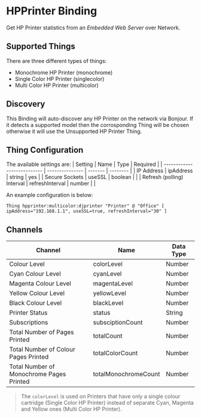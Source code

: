 # HPPrinter Binding

Get HP Printer statistics from an _Embedded Web Server_ over Network.

## Supported Things

There are three different types of things:
* Monochrome HP Printer (monochrome)
* Single Color HP Printer (singlecolor)
* Multi Color HP Printer (multicolor)

## Discovery

This Binding will auto-discover any HP Printer on the network via Bonjour. If it detects a supported model then the corrosponding Thing will be chosen otherwise it will use the Unsupported HP Printer Thing.

## Thing Configuration

The available settings are:
| Setting                     | Name            | Type    | Required |
| --------------------------- | --------------- | ------- | -------- |
| IP Address                  | ipAddress       | string  | yes      |
| Secure Sockets              | useSSL          | boolean |          |
| Refresh (polling) Interval  | refreshInterval | number  |          |

An example configuration is below:

```
Thing hpprinter:multicolor:djprinter "Printer" @ "Office" [ ipAddress="192.168.1.1", useSSL=true, refreshInterval="30" ]
```

## Channels

| Channel                                    | Name                 | Data Type |
| ------------------------------------------ | -------------------- | --------- |
| Colour Level                               | colorLevel          | Number    |
| Cyan Colour Level                          | cyanLevel            | Number    |
| Magenta Colour Level                       | magentaLevel         | Number    |
| Yellow Colour Level                        | yellowLevel          | Number    |
| Black Colour Level                         | blackLevel           | Number    |
| Printer Status                             | status               | String    |
| Subscriptions                              | subsciptionCount     | Number    |
| Total Number of Pages Printed              | totalCount           | Number    |
| Total Number of Colour Pages Printed       | totalColorCount      | Number    |
| Total Number of Monochrome Pages Printed   | totalMonochromeCount | Number    |

> The `colorLevel` is used on Printers that have only a single colour cartridge (Single Color HP Printer) instead of separate Cyan, Magenta and Yellow ones (Multi Color HP Printer).
